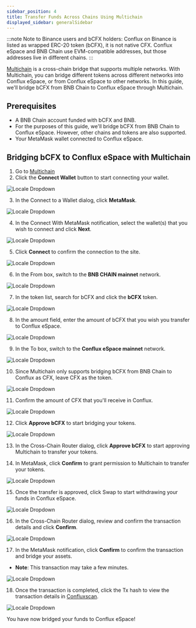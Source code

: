 ```yaml
---
sidebar_position: 4
title: Transfer Funds Across Chains Using Multichain
displayed_sidebar: generalSidebar
---
```


:::note Note to Binance users and bCFX holders: Conflux on Binance is listed as wrapped ERC-20 token (bCFX), it is not native CFX. Conflux eSpace and BNB Chain use EVM-compatible addresses, but those addresses live in different chains.
:::

[Multichain](https://conflux.multichain.org/#/router) is a cross-chain bridge that supports multiple networks. With Multichain, you can bridge different tokens across different networks into Conflux eSpace, or from Conflux eSpace to other networks.
In this guide, we'll bridge bCFX from BNB Chain to Conflux eSpace through Multichain.

## Prerequisites
- A BNB Chain account funded with bCFX and BNB.
- For the purposes of this guide, we'll bridge bCFX from BNB Chain to Conflux eSpace. However, other chains and tokens are also supported.
- Your MetaMask wallet connected to Conflux eSpace.

## Bridging bCFX to Conflux eSpace with Multichain

1. Go to [Multichain](https://conflux.multichain.org/#/router)
2. Click the **Connect Wallet** button to start connecting your wallet.

![Locale Dropdown](./img/connectWallet.png)

3. In the Connect to a Wallet dialog, click **MetaMask**.

![Locale Dropdown](./img/connectWallet-2.png)

4. In the Connect With MetaMask notification, select the wallet(s) that you wish to connect and click **Next**.

![Locale Dropdown](./img/connectWallet-3.png)

5. Click **Connect** to confirm the connection to the site.

![Locale Dropdown](./img/connectWallet-4.png)

6. In the From box, switch to the **BNB CHAIN mainnet** network.

![Locale Dropdown](./img/connectWallet-5.png)

7. In the token list, search for bCFX and click the **bCFX** token.

![Locale Dropdown](./img/connectWallet-6.png)

8. In the amount field, enter the amount of bCFX that you wish you transfer to Conflux eSpace.

![Locale Dropdown](./img/connectWallet-7.png)

9. In the To box, switch to the **Conflux eSpace mainnet** network.

![Locale Dropdown](./img/connectWallet-8.png)

10. Since Multichain only supports bridging bCFX from BNB Chain to Conflux as CFX, leave CFX as the token.

![Locale Dropdown](./img/connectWallet-9.png)

11. Confirm the amount of CFX that you'll receive in Conflux.

![Locale Dropdown](./img/connectWallet-10.png)

12. Click **Approve bCFX** to start bridging your tokens.

![Locale Dropdown](./img/connectWallet-11.png)

13. In the Cross-Chain Router dialog, click **Approve bCFX** to start approving Multichain to transfer your tokens.

14. In MetaMask, click **Confirm** to grant permission to Multichain to transfer your tokens.

![Locale Dropdown](./img/connectWallet-12.png)

15. Once the transfer is approved, click Swap to start withdrawing your funds in Conflux eSpace.

![Locale Dropdown](./img/connectWallet-14.png)

16. In the Cross-Chain Router dialog, review and confirm the transaction details and click **Confirm**.

![Locale Dropdown](./img/connectWallet-15.png)

17. In the MetaMask notification, click **Confirm** to confirm the transaction and bridge your assets.
- **Note**: This transaction may take a few minutes.

![Locale Dropdown](./img/connectWallet-16.png)

18. Once the transaction is completed, click the Tx hash to view the transaction details in [Confluxscan](https://confluxscan.io/).

![Locale Dropdown](./img/connectWallet-17.png)


You have now bridged your funds to Conflux eSpace!

